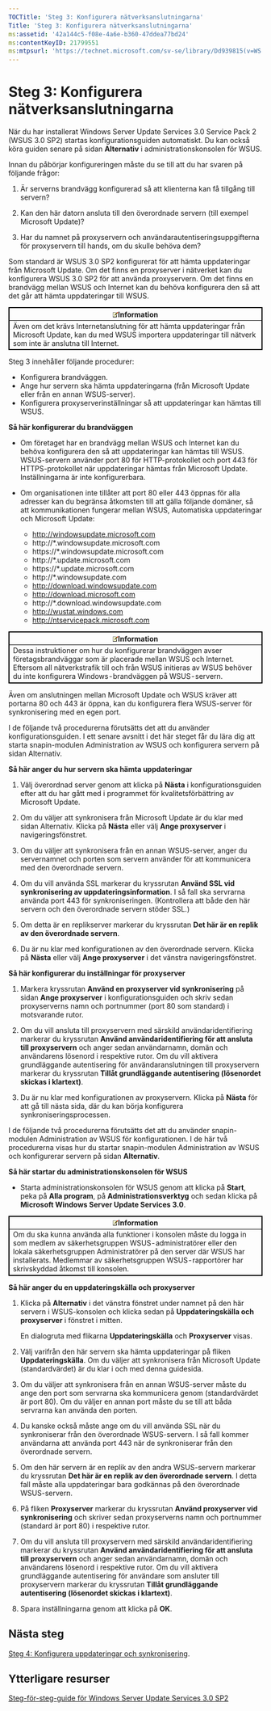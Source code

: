 ```yaml
---
TOCTitle: 'Steg 3: Konfigurera nätverksanslutningarna'
Title: 'Steg 3: Konfigurera nätverksanslutningarna'
ms:assetid: '42a144c5-f08e-4a6e-b360-47ddea77bd24'
ms:contentKeyID: 21799551
ms:mtpsurl: 'https://technet.microsoft.com/sv-se/library/Dd939815(v=WS.10)'
---
```


Steg 3: Konfigurera nätverksanslutningarna
==========================================

När du har installerat Windows Server Update Services 3.0 Service Pack 2 (WSUS 3.0 SP2) startas konfigurationsguiden automatiskt. Du kan också köra guiden senare på sidan **Alternativ** i administrationskonsolen för WSUS.

Innan du påbörjar konfigureringen måste du se till att du har svaren på följande frågor:

1. Är serverns brandvägg konfigurerad så att klienterna kan få tillgång till servern?

2. Kan den här datorn ansluta till den överordnade servern (till exempel Microsoft Update)?

3. Har du namnet på proxyservern och användarautentiseringsuppgifterna för proxyservern till hands, om du skulle behöva dem?

Som standard är WSUS 3.0 SP2 konfigurerat för att hämta uppdateringar från Microsoft Update. Om det finns en proxyserver i nätverket kan du konfigurera WSUS 3.0 SP2 för att använda proxyservern. Om det finns en brandvägg mellan WSUS och Internet kan du behöva konfigurera den så att det går att hämta uppdateringar till WSUS.

 
<table style="border:1px solid black;">
<colgroup>
<col width="100%" />
</colgroup>
<thead>
<tr class="header">
<th style="border:1px solid black;" ><img src="images/Dd939815.note(WS.10).gif" />Information</th>
</tr>
</thead>
<tbody>
<tr class="odd">
<td style="border:1px solid black;">Även om det krävs Internetanslutning för att hämta uppdateringar från Microsoft Update, kan du med WSUS importera uppdateringar till nätverk som inte är anslutna till Internet.
</td>
</tr>
</tbody>
</table>
 

Steg 3 innehåller följande procedurer:

-   Konfigurera brandväggen.
-   Ange hur servern ska hämta uppdateringarna (från Microsoft Update eller från en annan WSUS-server).
-   Konfigurera proxyserverinställningar så att uppdateringar kan hämtas till WSUS.

**Så här konfigurerar du brandväggen**
-   Om företaget har en brandvägg mellan WSUS och Internet kan du behöva konfigurera den så att uppdateringar kan hämtas till WSUS. WSUS-servern använder port 80 för HTTP-protokollet och port 443 för HTTPS-protokollet när uppdateringar hämtas från Microsoft Update. Inställningarna är inte konfigurerbara.

-   Om organisationen inte tillåter att port 80 eller 443 öppnas för alla adresser kan du begränsa åtkomsten till att gälla följande domäner, så att kommunikationen fungerar mellan WSUS, Automatiska uppdateringar och Microsoft Update:

    -   http://windowsupdate.microsoft.com
    -   http://\*.windowsupdate.microsoft.com
    -   https://\*.windowsupdate.microsoft.com
    -   http://\*.update.microsoft.com
    -   https://\*.update.microsoft.com
    -   http://\*.windowsupdate.com
    -   http://download.windowsupdate.com
    -   http://download.microsoft.com
    -   http://\*.download.windowsupdate.com
    -   http://wustat.windows.com
    -   http://ntservicepack.microsoft.com

 
<table style="border:1px solid black;">
<colgroup>
<col width="100%" />
</colgroup>
<thead>
<tr class="header">
<th style="border:1px solid black;" ><img src="images/Dd939815.note(WS.10).gif" />Information</th>
</tr>
</thead>
<tbody>
<tr class="odd">
<td style="border:1px solid black;">Dessa instruktioner om hur du konfigurerar brandväggen avser företagsbrandväggar som är placerade mellan WSUS och Internet. Eftersom all nätverkstrafik till och från WSUS initieras av WSUS behöver du inte konfigurera Windows-brandväggen på WSUS-servern.
</td>
</tr>
</tbody>
</table>
 

Även om anslutningen mellan Microsoft Update och WSUS kräver att portarna 80 och 443 är öppna, kan du konfigurera flera WSUS-server för synkronisering med en egen port.

I de följande två procedurerna förutsätts det att du använder konfigurationsguiden. I ett senare avsnitt i det här steget får du lära dig att starta snapin-modulen Administration av WSUS och konfigurera servern på sidan Alternativ.

**Så här anger du hur servern ska hämta uppdateringar**
1.  Välj överordnad server genom att klicka på **Nästa** i konfigurationsguiden efter att du har gått med i programmet för kvalitetsförbättring av Microsoft Update.

2.  Om du väljer att synkronisera från Microsoft Update är du klar med sidan Alternativ. Klicka på **Nästa** eller välj **Ange proxyserver** i navigeringsfönstret.

3.  Om du väljer att synkronisera från en annan WSUS-server, anger du servernamnet och porten som servern använder för att kommunicera med den överordnade servern.

4.  Om du vill använda SSL markerar du kryssrutan **Använd SSL vid synkronisering av uppdateringsinformation**. I så fall ska servrarna använda port 443 för synkroniseringen. (Kontrollera att både den här servern och den överordnade servern stöder SSL.)

5.  Om detta är en replikserver markerar du kryssrutan **Det här är en replik av den överordnade servern**.

6.  Du är nu klar med konfigurationen av den överordnade servern. Klicka på **Nästa** eller välj **Ange proxyserver** i det vänstra navigeringsfönstret.

**Så här konfigurerar du inställningar för proxyserver**
1.  Markera kryssrutan **Använd en proxyserver vid synkronisering** på sidan **Ange proxyserver** i konfigurationsguiden och skriv sedan proxyserverns namn och portnummer (port 80 som standard) i motsvarande rutor.

2.  Om du vill ansluta till proxyservern med särskild användaridentifiering markerar du kryssrutan **Använd användaridentifiering för att ansluta till proxyservern** och anger sedan användarnamn, domän och användarens lösenord i respektive rutor. Om du vill aktivera grundläggande autentisering för användaranslutningen till proxyservern markerar du kryssrutan **Tillåt grundläggande autentisering (lösenordet skickas i klartext)**.

3.  Du är nu klar med konfigurationen av proxyservern. Klicka på **Nästa** för att gå till nästa sida, där du kan börja konfigurera synkroniseringsprocessen.

I de följande två procedurerna förutsätts det att du använder snapin-modulen Administration av WSUS för konfigurationen. I de här två procedurerna visas hur du startar snapin-modulen Administration av WSUS och konfigurerar servern på sidan **Alternativ**.

**Så här startar du administrationskonsolen för WSUS**
-   Starta administrationskonsolen för WSUS genom att klicka på **Start**, peka på **Alla program**, på **Administrationsverktyg** och sedan klicka på **Microsoft Windows Server Update Services 3.0**.

 
<table style="border:1px solid black;">
<colgroup>
<col width="100%" />
</colgroup>
<thead>
<tr class="header">
<th style="border:1px solid black;" ><img src="images/Dd939815.note(WS.10).gif" />Information</th>
</tr>
</thead>
<tbody>
<tr class="odd">
<td style="border:1px solid black;">Om du ska kunna använda alla funktioner i konsolen måste du logga in som medlem av säkerhetsgruppen WSUS-administratörer eller den lokala säkerhetsgruppen Administratörer på den server där WSUS har installerats. Medlemmar av säkerhetsgruppen WSUS-rapportörer har skrivskyddad åtkomst till konsolen.
</td>
</tr>
</tbody>
</table>
 

**Så här anger du en uppdateringskälla och proxyserver**
1.  Klicka på **Alternativ** i det vänstra fönstret under namnet på den här servern i WSUS-konsolen och klicka sedan på **Uppdateringskälla och proxyserver** i fönstret i mitten.

    En dialogruta med flikarna **Uppdateringskälla** och **Proxyserver** visas.

2.  Välj varifrån den här servern ska hämta uppdateringar på fliken **Uppdateringskälla**. Om du väljer att synkronisera från Microsoft Update (standardvärdet) är du klar i och med denna guidesida.

3.  Om du väljer att synkronisera från en annan WSUS-server måste du ange den port som servrarna ska kommunicera genom (standardvärdet är port 80). Om du väljer en annan port måste du se till att båda servrarna kan använda den porten.

4.  Du kanske också måste ange om du vill använda SSL när du synkroniserar från den överordnade WSUS-servern. I så fall kommer användarna att använda port 443 när de synkroniserar från den överordnade servern.

5.  Om den här servern är en replik av den andra WSUS-servern markerar du kryssrutan **Det här är en replik av den överordnade servern**. I detta fall måste alla uppdateringar bara godkännas på den överordnade WSUS-servern.

6.  På fliken **Proxyserver** markerar du kryssrutan **Använd proxyserver vid synkronisering** och skriver sedan proxyserverns namn och portnummer (standard är port 80) i respektive rutor.

7.  Om du vill ansluta till proxyservern med särskild användaridentifiering markerar du kryssrutan **Använd användaridentifiering för att ansluta till proxyservern** och anger sedan användarnamn, domän och användarens lösenord i respektive rutor. Om du vill aktivera grundläggande autentisering för användare som ansluter till proxyservern markerar du kryssrutan **Tillåt grundläggande autentisering (lösenordet skickas i klartext)**.

8.  Spara inställningarna genom att klicka på **OK**.

Nästa steg
----------

[Steg 4: Konfigurera uppdateringar och synkronisering](https://technet.microsoft.com/deeaa7e1-9b50-45cb-9537-d75f70de3405).

Ytterligare resurser
--------------------

[Steg-för-steg-guide för Windows Server Update Services 3.0 SP2](https://technet.microsoft.com/4b504edc-93b3-45b0-a7e8-d0107f1a4442)
